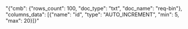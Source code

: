 "{\"cmb\": {\"rows_count\": 100, \"doc_type\": \"txt\", \"doc_name\": \"req-bin\"}, \"columns_data\": [{\"name\": \"id\", \"type\": \"AUTO_INCREMENT\", \"min\": 5, \"max\": 20}]}"